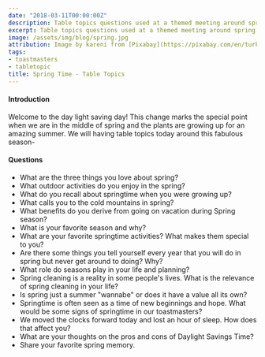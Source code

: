 ```yaml
---
date: "2018-03-11T00:00:00Z"
description: Table topics questions used at a themed meeting around spring.
excerpt: Table topics questions used at a themed meeting around spring.
image: /assets/img/blog/spring.jpg
attribution: Image by kareni from [Pixabay](https://pixabay.com/en/turkey-nature-landscape-ka%C3%A7kars-3048299/)
tags:
- toastmasters
- tabletopic
title: Spring Time - Table Topics
---
```


#### Introduction

Welcome to the day light saving day! This change marks the special point when we are in the middle of spring and the plants are growing up for an amazing summer. We will having table topics today around this fabulous season-

#### Questions

* What are the three things you love about spring?
* What outdoor activities do you enjoy in the spring?
* What do you recall about springtime when you were growing up?
* What calls you to the cold mountains in spring?  
* What benefits do you derive from going on vacation during Spring season?
* What is your favorite season and why?
* What are your favorite springtime activities? What makes them special to you?
* Are there some things you tell yourself every year that you will do in spring but never get around to doing? Why?
* What role do seasons play in your life and planning?
* Spring cleaning is a reality in some people's lives. What is the relevance of spring cleaning in your life?
* Is spring just a summer "wannabe" or does it have a value all its own?
* Springtime is often seen as a time of new beginnings and hope. What would be some signs of springtime in our toastmasters?
* We moved the clocks forward today and lost an hour of sleep. How does that affect you?
* What are your thoughts on the pros and cons of Daylight Savings Time?
* Share your favorite spring memory.
